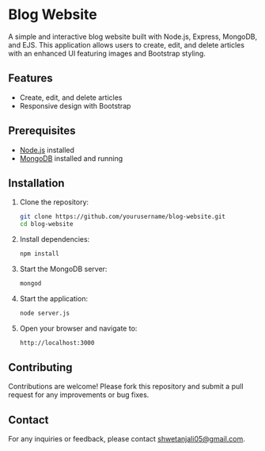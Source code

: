 # Blog Website

A simple and interactive blog website built with Node.js, Express, MongoDB, and EJS. This application allows users to create, edit, and delete articles with an enhanced UI featuring images and Bootstrap styling.

## Features

- Create, edit, and delete articles
- Responsive design with Bootstrap

## Prerequisites

- [Node.js](https://nodejs.org/) installed
- [MongoDB](https://www.mongodb.com/) installed and running

## Installation

1. Clone the repository:
    ```bash
    git clone https://github.com/yourusername/blog-website.git
    cd blog-website
    ```

2. Install dependencies:
    ```bash
    npm install
    ```

3. Start the MongoDB server:
    ```bash
    mongod
    ```

4. Start the application:
    ```bash
    node server.js
    ```

5. Open your browser and navigate to:
    ```bash
    http://localhost:3000
    ```

## Contributing

Contributions are welcome! Please fork this repository and submit a pull request for any improvements or bug fixes.

## Contact

For any inquiries or feedback, please contact [shwetanjali05@gmail.com](mailto:shwetanjali05@gmail.com).
